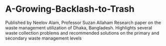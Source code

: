 # A-Growing-Backlash-to-Trash
Published by Neelov Alam, Professor Suzan Allaham 
Research paper on the waste management utilization of Dhaka, Bangladesh. Highlights several waste collection problems and recommended solutions on the primary and secondary waste management levels

